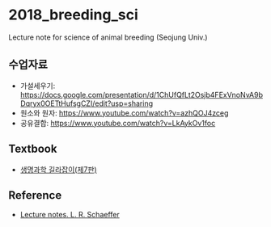 # 2018_breeding_sci
Lecture note for science of animal breeding (Seojung Univ.)

## 수업자료
- 가설세우기: https://docs.google.com/presentation/d/1ChUfQfLt2Osjb4FExVnoNvA9bDqryx0OETtHufsgCZI/edit?usp=sharing
- 원소와 원자: https://www.youtube.com/watch?v=azhQOJ4zceg
- 공유결합: https://www.youtube.com/watch?v=LkAykOv1foc

## Textbook
- [생명과학 길라잡이(제7판)](http://lifescience.co.kr/?bbseGoods=491)

## Reference
-  [Lecture notes. L. R. Schaeffer](https://ansari.iut.ac.ir/sites/ansari.iut.ac.ir/files//homework_course/animal_breeding_methods.pdf)

